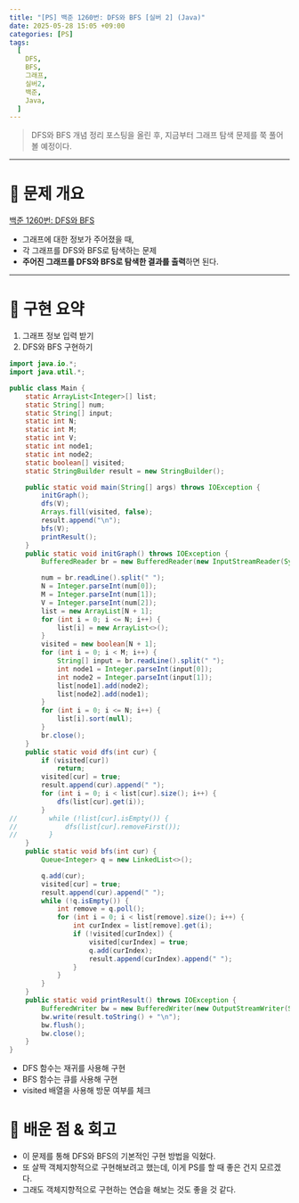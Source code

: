 ```yaml
---
title: "[PS] 백준 1260번: DFS와 BFS [실버 2] (Java)"
date: 2025-05-28 15:05 +09:00
categories: [PS]
tags:
  [
    DFS,
    BFS,
    그래프,
    실버2,
    백준,
    Java,
  ]
---
```


> DFS와 BFS 개념 정리 포스팅을 올린 후, 지금부터 그래프 탐색 문제를 쭉 풀어볼 예정이다.

---

# 🧠 문제 개요

[백준 1260번: DFS와 BFS](https://www.acmicpc.net/problem/1260)

- 그래프에 대한 정보가 주어졌을 때,
- 각 그래프를 DFS와 BFS로 탐색하는 문제
- **주어진 그래프를 DFS와 BFS로 탐색한 결과를 출력**하면 된다.

---

# 🧩 구현 요약

1. 그래프 정보 입력 받기
2. DFS와 BFS 구현하기

```java
import java.io.*;
import java.util.*;

public class Main {
    static ArrayList<Integer>[] list;
    static String[] num;
    static String[] input;
    static int N;
    static int M;
    static int V;
    static int node1;
    static int node2;
    static boolean[] visited;
    static StringBuilder result = new StringBuilder();

    public static void main(String[] args) throws IOException {
        initGraph();
        dfs(V);
        Arrays.fill(visited, false);
        result.append("\n");
        bfs(V);
        printResult();
    }
    public static void initGraph() throws IOException {
        BufferedReader br = new BufferedReader(new InputStreamReader(System.in));

        num = br.readLine().split(" ");
        N = Integer.parseInt(num[0]);
        M = Integer.parseInt(num[1]);
        V = Integer.parseInt(num[2]);
        list = new ArrayList[N + 1];
        for (int i = 0; i <= N; i++) {
            list[i] = new ArrayList<>();
        }
        visited = new boolean[N + 1];
        for (int i = 0; i < M; i++) {
            String[] input = br.readLine().split(" ");
            int node1 = Integer.parseInt(input[0]);
            int node2 = Integer.parseInt(input[1]);
            list[node1].add(node2);
            list[node2].add(node1);
        }
        for (int i = 0; i <= N; i++) {
            list[i].sort(null);
        }
        br.close();
    }
    public static void dfs(int cur) {
        if (visited[cur])
            return;
        visited[cur] = true;
        result.append(cur).append(" ");
        for (int i = 0; i < list[cur].size(); i++) {
            dfs(list[cur].get(i));
        }
//        while (!list[cur].isEmpty()) {
//            dfs(list[cur].removeFirst());
//        }
    }
    public static void bfs(int cur) {
        Queue<Integer> q = new LinkedList<>();

        q.add(cur);
        visited[cur] = true;
        result.append(cur).append(" ");
        while (!q.isEmpty()) {
            int remove = q.poll();
            for (int i = 0; i < list[remove].size(); i++) {
                int curIndex = list[remove].get(i);
                if (!visited[curIndex]) {
                    visited[curIndex] = true;
                    q.add(curIndex);
                    result.append(curIndex).append(" ");
                }
            }
        }
    }
    public static void printResult() throws IOException {
        BufferedWriter bw = new BufferedWriter(new OutputStreamWriter(System.out));
        bw.write(result.toString() + "\n");
        bw.flush();
        bw.close();
    }
}
```

- DFS 함수는 재귀를 사용해 구현
- BFS 함수는 큐를 사용해 구현
- visited 배열을 사용해 방문 여부를 체크

# 📌 배운 점 & 회고

- 이 문제를 통해 DFS와 BFS의 기본적인 구현 방법을 익혔다.
- 또 살짝 객체지향적으로 구현해보려고 했는데, 이게 PS를 할 때 좋은 건지 모르겠다.
- 그래도 객체지향적으로 구현하는 연습을 해보는 것도 좋을 것 같다.